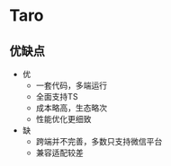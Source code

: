 # Taro
## 优缺点

- 优
  - 一套代码，多端运行
  - 全面支持TS
  - 成本略高，生态略次
  - 性能优化更细致
- 缺
  - 跨端并不完善，多数只支持微信平台
  - 兼容适配较差